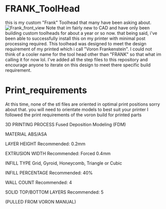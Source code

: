 # FRANK_ToolHead
this is my custom "Frank" Toolhead that many have been asking about. 
![Frank_front_view](https://github.com/user-attachments/assets/4cef0245-cc67-44f8-abb1-b873dc5ebb6f)
 Note that im fairly new to CAD and have only been building custom toolheads for about a year or so now. that being said, i've been able to successfully install this on my printer with minimal post processing 
 required. 
This toolhead was designed to meet the design requirement of my printed which i call "Voron Frankenstein". I could not think of a cooler name for the tool head other than "FRANK" so that what im calling it for now lol. I've added all the step files to this repository and encourage anyone to iterate on this design to meet there specific build requirement.   
# Print_requirements 
 At this time, none of the stl files are oriented in optimal print positions sorry about that. you will need to orientate models to best suit your printer
 I followed the print requirements of the voron build for printed parts
 
3D PRINTING PROCESS
Fused Deposition Modeling (FDM)

MATERIAL
ABS/ASA

LAYER HEIGHT
Recommended: 0.2mm

EXTRUSION WIDTH
Recommended: Forced 0.4mm

INFILL TYPE
Grid, Gyroid, Honeycomb, Triangle or Cubic

INFILL PERCENTAGE
Recommended: 40%

WALL COUNT
Recommended: 4

SOLID TOP/BOTTOM LAYERS
Recommended: 5

(PULLED FROM VORON MANUAL)
